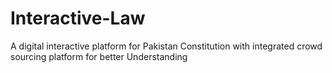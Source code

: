 # Interactive-Law
A digital interactive platform for Pakistan Constitution with integrated crowd sourcing platform for better Understanding 
